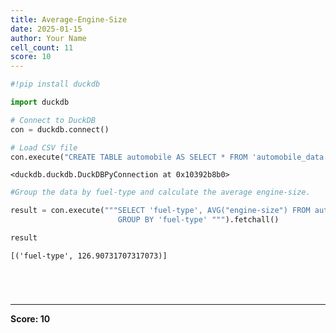 ```yaml
---
title: Average-Engine-Size
date: 2025-01-15
author: Your Name
cell_count: 11
score: 10
---
```


```python
#!pip install duckdb
```


```python
import duckdb
```


```python
# Connect to DuckDB
con = duckdb.connect()

```


```python
# Load CSV file
con.execute("CREATE TABLE automobile AS SELECT * FROM 'automobile_data.csv'")

```




    <duckdb.duckdb.DuckDBPyConnection at 0x10392b8b0>




```python
#Group the data by fuel-type and calculate the average engine-size.
```


```python
result = con.execute("""SELECT 'fuel-type', AVG("engine-size") FROM automobile 
                        GROUP BY 'fuel-type' """).fetchall()
```


```python
result
```




    [('fuel-type', 126.90731707317073)]




```python


```


```python

```


```python

```


```python

```


---
**Score: 10**
